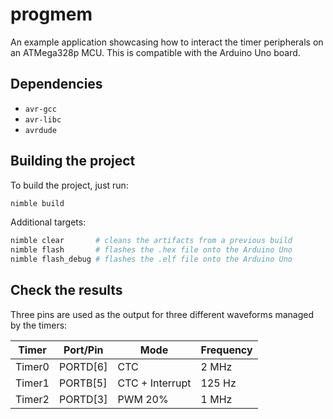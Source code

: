 # progmem

An example application showcasing how to interact the timer peripherals on an 
ATMega328p MCU. This is compatible with the Arduino Uno board.

## Dependencies

- ```avr-gcc```
- ```avr-libc```
- ```avrdude```

## Building the project

To build the project, just run:

```bash
nimble build
```

Additional targets:

```bash
nimble clear       # cleans the artifacts from a previous build
nimble flash       # flashes the .hex file onto the Arduino Uno
nimble flash_debug # flashes the .elf file onto the Arduino Uno
```

## Check the results

Three pins are used as the output for three different waveforms managed by 
the timers:

| Timer  | Port/Pin | Mode            | Frequency |
|--------|----------|-----------------|-----------|
| Timer0 | PORTD[6] | CTC             | 2 MHz     |
| Timer1 | PORTB[5] | CTC + Interrupt | 125 Hz    |
| Timer2 | PORTD[3] | PWM 20%         | 1 MHz     |